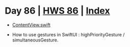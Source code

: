 # Day 86 | [HWS 86](https://www.hackingwithswift.com/100/swiftui/86) | [Index](https://github.com/JulesMoorhouse/100DaysOfSwiftUI/blob/main/README.md)

- [ContentView.swift](https://github.com/JulesMoorhouse/100DaysOfSwiftUI/blob/main/P17C%20Flashzilla/P17C%20Flashzilla/ContentView.swift) 

- How to use gestures in SwiftUI : highPriorityGesture / simultaneousGesture.